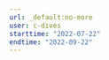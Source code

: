 ```yaml
---
url: _default:no-more
user: c-dives
starttime: "2022-07-22"
endtime: "2022-09-22"
---
```

<reserve />
